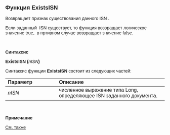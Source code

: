 ﻿<html>
<head>
<title>Функция ParentISN</title>
</head>

<body>

<p><font size="4" face="Arial"><strong>Функция <font face="Arial">ExistsISN</font></strong></font></p>

<p class="label"><font face="Arial">Возвращает признак существования данного ISN </font>
    .</p>

<p class="label"><font face="Arial">Если заданный&nbsp; ISN существует, то функция 
    возвращает логическое значение true,&nbsp; в пртивном случае возвращает значение 
    false.</font></p>

<p class="label">&nbsp;</p>

<p class="label"><font face="Arial"><b>Синтаксис</b></font></p>

<p><font face="Arial"><strong>ExistsISN (</strong><em>nISN</em><strong>)</strong></font></p>

<p><font face="Arial">Синтаксис функции <strong>ExistsISN</strong>
состоит из следующих частей:</font></p>

<table border="1" cellPadding="5" cols="2" frame="below" rules="rows" width="785">
<TBODY>
  <tr vAlign="top">
    <td class="label" width="215"><font face="Arial"><b>Параметр</b></font></td>
    <td class="label" width="542"><font face="Arial"><strong>Описание</strong></font></td>
  </tr>
  <tr>
    <td width="215"><font face="Arial"><em>nISN</em></font></td>
    <td width="542"><font face="Arial">численное выражение типа Long, определяющее ISN 
        заданного документа.</font></td>
  </tr>
</TBODY>
</table>

<p class="label">&nbsp;</p>

<p class="label"><font face="Arial"><b>Примечание</b></font></p>

<p class="label"><a href="../../../functions.html"><font face="Arial">
См. также</font></a></p>
</body>
</html>
